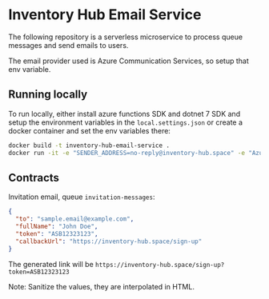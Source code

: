# Inventory Hub Email Service

The following repository is a serverless microservice to process queue messages and send emails to users.

The email provider used is Azure Communication Services, so setup that env variable.

## Running locally

To run locally, either install azure functions SDK and dotnet 7 SDK and setup the environment variables in the `local.settings.json` or create a docker container and set the env variables there:

```bash
docker build -t inventory-hub-email-service .
docker run -it -e "SENDER_ADDRESS=no-reply@inventory-hub.space" -e "AzureCommunicationServicesConnectionString=<connection string>" inventory-hub-email-service
```

## Contracts

Invitation email, queue `invitation-messages`:

```json
{
  "to": "sample.email@example.com",
  "fullName": "John Doe",
  "token": "ASB12323123",
  "callbackUrl": "https://inventory-hub.space/sign-up"
}
```

The generated link will be `https://inventory-hub.space/sign-up?token=ASB12323123`

Note: Sanitize the values, they are interpolated in HTML.
